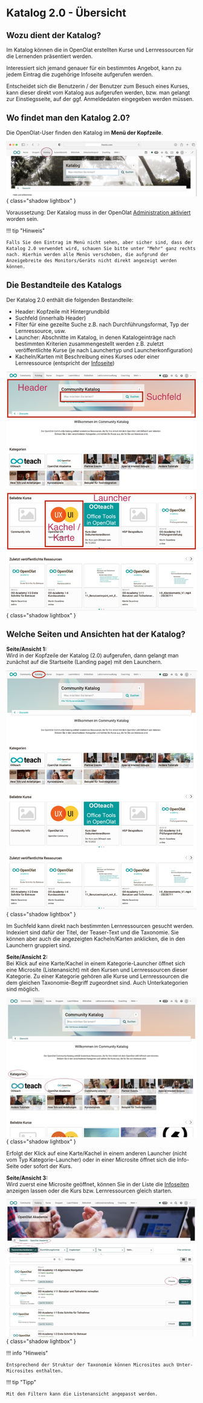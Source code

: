 # Katalog 2.0 - Übersicht


## Wozu dient der Katalog?

Im Katalog können die in OpenOlat erstellten Kurse und Lernressourcen für die Lernenden präsentiert werden.

Interessiert sich jemand genauer für ein bestimmtes Angebot, kann zu jedem Eintrag die zugehörige Infoseite aufgerufen werden.

Entscheidet sich die Benutzerin / der Benutzer zum Besuch eines Kurses, kann dieser direkt vom Katalog aus aufgerufen werden, bzw. man gelangt zur Einstiegsseite, auf der ggf. Anmeldedaten eingegeben werden müssen.

## Wo findet man den Katalog 2.0?

Die OpenOlat-User finden den Katalog im **Menü der Kopfzeile**.

![catalog20_kopfzeilenmenu_v1_de.png](assets/catalog20_kopfzeilenmenu_v1_de.png){ class="shadow lightbox" }

Voraussetzung: Der Katalog muss in der OpenOlat [Administration aktiviert](../../manual_admin/administration/Modules_Catalog_2.0.de.md) worden sein. 

!!! tip "Hinweis"

    Falls Sie den Eintrag im Menü nicht sehen, aber sicher sind, dass der Katalog 2.0 verwendet wird, schauen Sie bitte unter "Mehr" ganz rechts nach. Hierhin werden alle Menüs verschoben, die aufgrund der Anzeigebreite des Monitors/Geräts nicht direkt angezeigt werden können.


## Die Bestandteile des Katalogs

Der Katalog 2.0 enthält die folgenden Bestandteile:

- Header: Kopfzeile mit Hintergrundbild
- Suchfeld (innerhalb Header)
- Filter für eine gezeilte Suche z.B. nach  Durchführungsformat, Typ der Lernressource, usw.
- Launcher: Abschnitte im Katalog, in denen Katalogeinträge nach bestimmten Kriterien zusammengestellt werden z.B. zuletzt veröffentlichte Kurse (je nach Launchertyp und Launcherkonfiguration)
- Kacheln/Karten mit Beschreibung eines Kurses oder einer Lernressource (entspricht der [Infoseite](../learningresources/Info_page.de.md))

![catalog20_bestandteile_v1_de.png](assets/catalog20_bestandteile_v1_de.png){ class="shadow lightbox" }



## Welche Seiten und Ansichten hat der Katalog?

**Seite/Ansicht 1:**<br>
Wird in der Kopfzeile der Katalog (2.0) aufgerufen, dann gelangt man zunächst auf die Startseite (Landing page) mit den Launchern.

![catalog20_startseite_v1_de.png](assets/catalog20_startseite_v1_de.png){ class="shadow lightbox" }

Im Suchfeld kann direkt nach bestimmten Lernressourcen gesucht werden. Indexiert sind dafür der Titel, der Teaser-Text und die Taxonomie. Sie können aber auch die angezeigten Kacheln/Karten anklicken, die in den Launchern gruppiert sind.

**Seite/Ansicht 2:**<br>
Bei Klick auf eine Karte/Kachel in einem Kategorie-Launcher öffnet sich eine Microsite (Listenansicht) mit den Kursen und Lernressourcen dieser Kategorie. Zu einer Kategorie gehören alle Kurse und Lernressourcen die dem gleichen Taxonomie-Begriff zugeordnet sind. Auch Unterkategorien sind möglich.

![catalog20_katagorielauncher_v1_de.png](assets/catalog20_katagorielauncher_v1_de.png){ class="shadow lightbox" }

Erfolgt der Klick auf eine Karte/Kachel in einem anderen Launcher (nicht vom Typ Kategorie-Launcher) oder in einer Microsite öffnet sich die Info-Seite oder sofort der Kurs.

**Seite/Ansicht 3:**<br>
Wird zuerst eine Microsite geöffnet, können Sie in der Liste die [Infoseiten](../learningresources/Info_page.de.md) anzeigen lassen oder die Kurs bzw. Lernressourcen gleich starten. 

![catalog20_microsite_v1_de.png](assets/catalog20_microsite_v1_de.png){ class="shadow lightbox" }

!!! info "Hinweis"

    Entsprechend der Struktur der Taxonomie können Microsites auch Unter-Microsites enthalten. 


!!! tip "Tipp"

    Mit den Filtern kann die Listenansicht angepasst werden.



